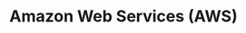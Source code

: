 ---
title: Amazon Web Services (AWS)
url: https://aws.amazon.com/
image: ./media/AWS_logo_RGB.png
group: Gold
---